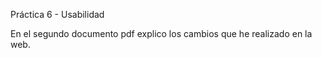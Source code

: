 Práctica 6 - Usabilidad

En el segundo documento pdf explico los cambios que he realizado en la web.
